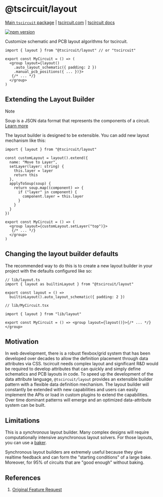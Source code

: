 # @tscircuit/layout

[Main `tscircuit` package](https://github.com/tscircuit/tscircuit) | [tscircuit.com](https://tscircuit.com) | [tscircuit docs](https://docs.tscircuit.com/)

[![npm version](https://badge.fury.io/js/@tscircuit/layout.svg)](https://www.npmjs.com/package/@tscircuit/layout)

Customize schematic and PCB layout algorithms for tscircuit.

```tsx
import { layout } from "@tscircuit/layout" // or "tscircuit"

export const MyCircuit = () => (
  <group layout={layout()
    .auto_layout_schematic({ padding: 2 })
    .manual_pcb_positions({ ... })}>
   {/* ... */}
  </group>
)
```

## Extending the Layout Builder

> [!NOTE]
> Soup is a JSON data format that represents the components of a circuit. [Learn more](https://docs.tscircuit.com/api-reference/advanced/soup)

The layout builder is designed to be extensible. You can add new layout mechanism
like this:

```tsx
import { layout } from "@tscircuit/layout"

const customLayout = layout().extend({
  name: "Move to Layer",
  setLayer(layer: string) {
    this.layer = layer
    return this
  },
  applyToSoup(soup) {
    return soup.map((component) => {
      if ("layer" in component) {
        component.layer = this.layer
      }
    }
  }
})

export const MyCircuit = () => (
  <group layout={customLayout.setLayer("top")}>
   {/* ... */}
  </group>
)

```

## Changing the layout builder defaults

The recommended way to do this is to create a new layout builder in your project
with the defaults configured like so:

```tsx
// lib/layout.ts
import { layout as builtinLayout } from "@tscircuit/layout"

export const layout = () =>
  builtinLayout().auto_layout_schematic({ padding: 2 })
```

```tsx
// lib/MyCircuit.tsx

import { layout } from "lib/layout"

export const MyCircuit = () => <group layout={layout()}>{/* ... */}</group>
```

## Motivation

In web development, there is a robust flexbox/grid system that has been developed
over decades to allow the definition placement through data attributes via CSS.
tscircuit needs complex layout and significant R&D would be required to develop
attributes that can quickly and simply define schematics and PCB layouts in code.
To speed up the development of the data attribute language, `@tscircuit/layout`
provides an extensible builder pattern with a flexible data definition mechanism.
The layout builder will constantly be extended with new capabilities and users
can easily implement the APIs or load in custom plugins to extend the capabilities.
Over time dominant patterns will emerge and an optimized data-attribute system
can be built.

## Limitations

This is a _synchronous_ layout builder. Many complex designs will require
computationally intensive asynchronous layout solvers. For those layouts, you
can use a [baker](https://github.com/tscircuit/tscircuit/issues/108).

Synchronous layout builders are extremely useful because they give realtime
feedback and can form the "starting conditions" of a large bake. Moreover, for
95% of circuits that are "good enough" without baking.

## References

1. [Original Feature Request](https://github.com/tscircuit/tscircuit/issues/107)
